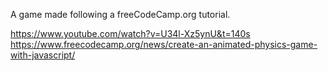 A game made following a freeCodeCamp.org tutorial.

https://www.youtube.com/watch?v=U34l-Xz5ynU&t=140s
https://www.freecodecamp.org/news/create-an-animated-physics-game-with-javascript/